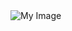 <picture>
  <source srcset="https://github.com/user-attachments/assets/5cfe671d-7c5d-419a-98e5-b4d74110f0b1" media="(prefers-color-scheme: dark)">
  <img src="https://github.com/user-attachments/assets/7ba3f9d5-658e-4372-8c65-8a21b42b5a78" alt="My Image">
</picture>
